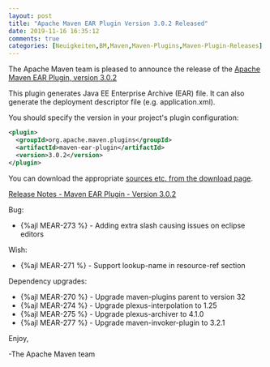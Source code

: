 ```yaml
---
layout: post
title: "Apache Maven EAR Plugin Version 3.0.2 Released"
date: 2019-11-16 16:35:12
comments: true
categories: [Neuigkeiten,BM,Maven,Maven-Plugins,Maven-Plugin-Releases]
---
```

The Apache Maven team is pleased to announce the release of the 
[Apache Maven EAR Plugin, version 3.0.2](https://maven.apache.org/plugins/maven-ear-plugin/)

This plugin generates Java EE Enterprise Archive (EAR) file. It can also
generate the deployment descriptor file (e.g. application.xml).

You should specify the version in your project's plugin configuration:

```xml
<plugin>
  <groupId>org.apache.maven.plugins</groupId>
  <artifactId>maven-ear-plugin</artifactId>
  <version>3.0.2</version>
</plugin>
```

You can download the appropriate [sources etc. from the download page](https://maven.apache.org/plugins/maven-ear-plugin/download.cgi).
 

<!-- more -->

[Release Notes - Maven EAR Plugin - Version 3.0.2](https://issues.apache.org/jira/secure/ReleaseNote.jspa?projectId=12317422&version=12343262)

Bug:

 * {%ajl MEAR-273 %} - Adding extra slash causing issues on eclipse editors
 
Wish:

 * {%ajl MEAR-271 %} - Support lookup-name in resource-ref section
 
Dependency upgrades:

 * {%ajl MEAR-270 %} - Upgrade maven-plugins parent to version 32
 * {%ajl MEAR-274 %} - Upgrade plexus-interpolation to 1.25
 * {%ajl MEAR-275 %} - Upgrade plexus-archiver to 4.1.0
 * {%ajl MEAR-277 %} - Upgrade maven-invoker-plugin to 3.2.1

Enjoy,

-The Apache Maven team
